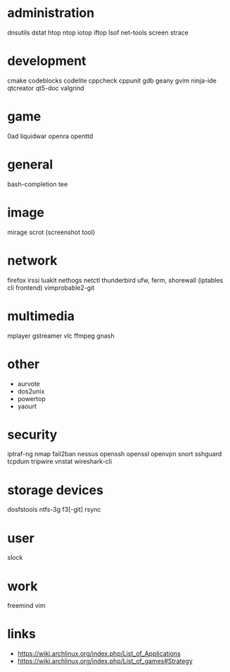 # administration

dnsutils
dstat
htop
ntop
iotop
iftop
lsof
net-tools
screen
strace

# development

cmake
codeblocks
codelite
cppcheck
cppunit
gdb
geany
gvim
ninja-ide
qtcreator
qt5-doc
valgrind

# game

0ad
liquidwar
openra
openttd

# general

bash-completion
tee

# image

mirage
scrot (screenshot tool)

# network

firefox
irssi
luakit
nethogs
netctl
thunderbird
ufw, ferm, shorewall (iptables cli frontend)
vimprobable2-git

# multimedia

mplayer
gstreamer
vlc
ffmpeg
gnash

# other

* aurvote
* dos2unix
* powertop
* yaourt

# security

iptraf-ng
nmap
fail2ban
nessus
openssh
openssl
openvpn
snort
sshguard
tcpdum
tripwire
vnstat
wireshark-cli

# storage devices

dosfstools
ntfs-3g
f3[-git]
rsync

# user

slock

# work

freemind
vim

# links

* https://wiki.archlinux.org/index.php/List_of_Applications
* https://wiki.archlinux.org/index.php/List_of_games#Strategy
